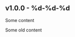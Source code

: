 ## v1.0.0 - %d-%d-%d

Some content

Some old content

[v1.0.0]: https://github.com/shopsys/shopsys/compare/v0.9.0...v1.0.0
